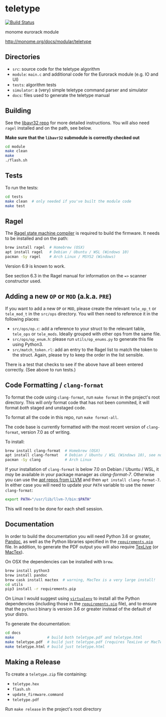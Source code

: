 # teletype

[![Build Status](https://travis-ci.org/monome/teletype.svg?branch=master)](https://travis-ci.org/monome/teletype)

monome eurorack module

http://monome.org/docs/modular/teletype

## Directories

- `src`: source code for the teletype algorithm
- `module`: `main.c` and additional code for the Eurorack module (e.g. IO and UI)
- `tests`: algorithm tests
- `simulator`: a (very) simple teletype command parser and simulator
- `docs`: files used to generate the teletype manual

## Building

See the [libavr32 repo][libavr32] for more detailed instructions. You will also need `ragel` installed and on the path, see below.

**Make sure that the `libavr32` submodule is correctly checked out**

```bash
cd module
make clean
make
./flash.sh
```

[libavr32]: https://github.com/monome/libavr32

## Tests

To run the tests:

```bash
cd tests
make clean  # only needed if you've built the module code
make test
```

## Ragel

The [Ragel state machine compiler][ragel] is required to build the firmware. It needs to be installed and on the path:

```bash
brew install ragel  # Homebrew (OSX)
apt install ragel   # Debian / Ubuntu / WSL (Windows 10)
pacman -Sy ragel    # Arch Linux / MSYS2 (Windows)
```

Version 6.9 is known to work.

See section 6.3 in the Ragel manual for information on the `=>` scanner constructor used.

[ragel]: http://www.colm.net/open-source/ragel/

## Adding a new `OP` or `MOD` (a.k.a. `PRE`)

If you want to add a new `OP` or `MOD`, please create the relevant `tele_op_t` or `tele_mod_t` in the `src/ops` directory. You will then need to reference it in the following places:

- `src/ops/op.c`: add a reference to your struct to the relevant table, `tele_ops` or `tele_mods`. Ideally grouped with other ops from the same file.
- `src/ops/op_enum.h`: please run `utils/op_enums.py` to generate this file using Python3.
- `src/match_token.rl`: add an entry to the Ragel list to match the token to the struct. Again, please try to keep the order in the list sensible.

There is a test that checks to see if the above have all been entered correctly. (See above to run tests.)

## Code Formatting / `clang-format`

To format the code using `clang-format`, run `make format` in the project's root directory. This will _only_ format code that has not been commited, it will format _both_ staged and unstaged code.

To format all the code in this repo, run `make format-all`.

The code base is currently formatted with the most recent version of `clang-format`, version 7.0 as of writing.

To install:

```bash
brew install clang-format  # Homebrew (OSX)
apt install clang-format   # Debian / Ubuntu / WSL (Windows 10), see note about versions below
pacman -Sy clang           # Arch Linux
```

If your installation of `clang-format` is below 7.0 on Debian / Ubuntu / WSL, it _may_ be available in your package manager as _clang-format-7_. Otherwise you can use the [apt repos from LLVM](https://apt.llvm.org/) and then `apt install clang-format-7`. In either case you will need to update your `PATH` variable to use the newer `clang-format`:

```bash
export PATH="/usr/lib/llvm-7/bin:$PATH"
```

This will need to be done for each shell session.

## Documentation

In order to build the documentation you will need Python 3.6 or greater, [Pandoc][], as well as the Python libraries specified in the [`requirements.pip`][requirements.pip] file. In addition, to generate the PDF output you will also require [TexLive][] (or [MacTex][]).

On OSX the dependencies can be installed with `brew`.

```bash
brew install python3
brew install pandoc
brew cask install mactex  # warning, MacTex is a very large install!
cd utils
pip3 install -r requirements.pip
```

On Linux I would suggest using [`virtualenv`][virtualenv] to install all the Python dependencies (including those in the [`requirements.pip`][requirements.pip] file), and to ensure that the `python3` binary is version 3.6 or greater instead of the default of your distro.

[virtualenv]: https://virtualenv.pypa.io/en/stable/

To generate the documentation:

```bash
cd docs
make               # build both teletype.pdf and teletype.html
make teletype.pdf  # build just teletype.pdf (requires TexLive or MacTex)
make teletype.html # build just teletype.html
```

[requirements.pip]: utils/requirements.pip
[Pandoc]: http://pandoc.org/
[TexLive]: https://www.tug.org/texlive/
[MacTex]: https://www.tug.org/mactex/

## Making a Release

To create a `teletype.zip` file containing:

 - `teletype.hex`
 - `flash.sh`
 - `update_firmware.command`
 - `teletype.pdf`

Run `make release` in the project's root directory
